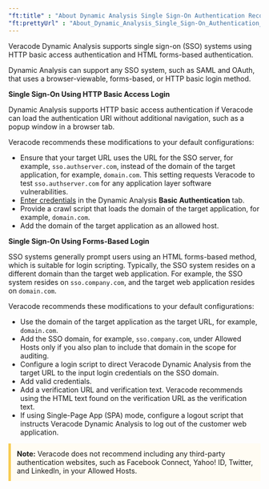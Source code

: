 ```yaml
---
"ft:title" : "About Dynamic Analysis Single Sign-On Authentication Recommendations"
"ft:prettyUrl" : "About_Dynamic_Analysis_Single_Sign-On_Authentication_Recommendations"
---
```

Veracode Dynamic Analysis supports single sign-on \(SSO\) systems using HTTP basic access authentication and HTML forms-based authentication.

Dynamic Analysis can support any SSO system, such as SAML and OAuth, that uses a browser-viewable, forms-based, or HTTP basic login method.

**Single Sign-On Using HTTP Basic Access Login**

Dynamic Analysis supports HTTP basic access authentication if Veracode can load the authentication URI without additional navigation, such as a popup window in a browser tab.

Veracode recommends these modifications to your default configurations:

  - Ensure that your target URL uses the URL for the SSO server, for example, `sso.authserver.com`, instead of the domain of the target application, for example, `domain.com`. This setting requests Veracode to test `sso.authserver.com` for any application layer software vulnerabilities.
  - [Enter credentials](https://docs.veracode.com/r/t_was_login_creds) in the Dynamic Analysis **Basic Authentication** tab.
  - Provide a crawl script that loads the domain of the target application, for example, `domain.com`.
  - Add the domain of the target application as an allowed host.

**Single Sign-On Using Forms-Based Login**

SSO systems generally prompt users using an HTML forms-based method, which is suitable for login scripting. Typically, the SSO system resides on a different domain than the target web application. For example, the SSO system resides on `sso.company.com`, and the target web application resides on `domain.com`.

Veracode recommends these modifications to your default configurations:

  - Use the domain of the target application as the target URL, for example, `domain.com`.
  - Add the SSO domain, for example, `sso.company.com`, under Allowed Hosts only if you also plan to include that domain in the scope for auditing.
  - Configure a login script to direct Veracode Dynamic Analysis from the target URL to the input login credentials on the SSO domain.
  - Add valid credentials.
  - Add a verification URL and verification text. Veracode recommends using the HTML text found on the verification URL as the verification text.
  - If using Single-Page App \(SPA\) mode, configure a logout script that instructs Veracode Dynamic Analysis to log out of the customer web application.

<p style="background-color:#FFFCF3; padding: 12px; border-left: 5px solid #F7CD55;"><b>Note:</b> Veracode does not recommend including any third-party authentication websites, such as Facebook Connect, Yahoo! ID, Twitter, and LinkedIn, in your Allowed Hosts.</p>